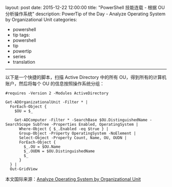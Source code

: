 layout: post
date: 2015-12-22 12:00:00
title: "PowerShell 技能连载 - 根据 OU 分析操作系统"
description: PowerTip of the Day - Analyze Operating System by Organizational Unit
categories:
- powershell
- tip
tags:
- powershell
- tip
- powertip
- series
- translation
---
以下是一个快捷的脚本，扫描 Active Directory 中的所有 OU，得到所有的计算机账户，然后将每个 OU 的信息按照操作系统分组：

    #requires -Version 2 -Modules ActiveDirectory
    
    Get-ADOrganizationalUnit -Filter * |
      ForEach-Object {
        $OU = $_
    
        Get-ADComputer -Filter * -SearchBase $OU.DistinguishedName -SearchScope SubTree -Properties Enabled, OperatingSystem |
          Where-Object { $_.Enabled -eq $true } |
          Group-Object -Property OperatingSystem -NoElement |
          Select-Object -Property Count, Name, OU, OUDN |
          ForEach-Object {
            $_.OU = $OU.Name
            $_.OUDN = $OU.DistinguishedName
            $_
          }
      } |
      Out-GridView

<!--more-->
本文国际来源：[Analyze Operating System by Organizational Unit](http://community.idera.com/powershell/powertips/b/tips/posts/analyze-operating-system-by-organizational-unit)
